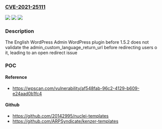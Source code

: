 ### [CVE-2021-25111](https://cve.mitre.org/cgi-bin/cvename.cgi?name=CVE-2021-25111)
![](https://img.shields.io/static/v1?label=Product&message=English%20WordPress%20Admin&color=blue)
![](https://img.shields.io/static/v1?label=Version&message=1.5.2%3C%201.5.2%20&color=brighgreen)
![](https://img.shields.io/static/v1?label=Vulnerability&message=CWE-601%20URL%20Redirection%20to%20Untrusted%20Site%20('Open%20Redirect')&color=brighgreen)

### Description

The English WordPress Admin WordPress plugin before 1.5.2 does not validate the admin_custom_language_return_url before redirecting users o it, leading to an open redirect issue

### POC

#### Reference
- https://wpscan.com/vulnerability/af548fab-96c2-4129-b609-e24aad0b1fc4

#### Github
- https://github.com/20142995/nuclei-templates
- https://github.com/ARPSyndicate/kenzer-templates


